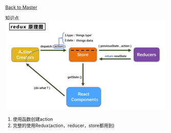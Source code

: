 [Back to Master](/#demo12)

知识点
![img.png](img.png)

1. 使用函数创建action
2. 完整的使用Redux(action，reducer，store都用到)
